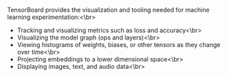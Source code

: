 TensorBoard provides the visualization and tooling needed for machine learning experimentation:<\br>
- Tracking and visualizing metrics such as loss and accuracy<\br>
- Visualizing the model graph (ops and layers)<\br>
- Viewing histograms of weights, biases, or other tensors as they change over time<\br>
- Projecting embeddings to a lower dimensional space<\br>
- Displaying images, text, and audio data<\br>
